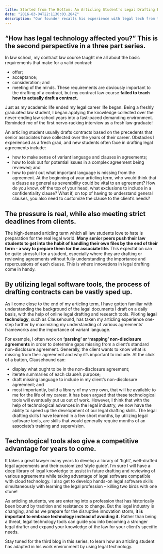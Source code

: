 ```yaml
---
title: Started from The Bottom: An Articling Student’s Legal Drafting Experience using a Document Comparison Tool
date: "2016-03-04T22:1130:03.284Z"
description: "Our founder recalls his experience with legal tech from the start of his career until now."
---
```


## “How has legal technology affected you?” This is the second perspective in a three part series.
In law school, my contract law course taught me all about the basic requirements that make for a valid contract:

* offer;
* acceptance;
* consideration; and
* meeting of the minds.
These requirements are obviously important to the drafting of a contract, but my contract law course **failed to teach how to actually draft a contract.**

Just as my academic life ended my legal career life began. Being a freshly graduated law student, I began applying the knowledge collected over the never-ending law school years into a fast-paced demanding environment. Reminded me of the first nerve-racking interview as a fresh law graduate!

An articling student usually drafts contracts based on the precedents that senior associates have collected over the years of their career. Obstacles I experienced as a fresh grad, and new students often face in drafting legal agreements include:

* how to make sense of variant language and clauses in agreements;
* how to look out for potential issues in a complex agreement being reviewed; and
* how to point out what important language is missing from the agreement.
At the beginning of your articling term, who would think that a clause as general as severability could be vital to an agreement? How do you know, off the top of your head, what exclusions to include in a confidentiality clause? What if, on top of having to understand general clauses, you also need to customize the clause to the client’s needs?

## The pressure is real, while also meeting strict deadlines from clients.

The high-demand articling term which all law students love to hate is preparation for the real legal world. **Many senior peers push their law students to get into the habit of handling their own files by the end of their term - a way to prepare them for the associate life.** This expectation can be quite stressful for a student, especially where they are drafting or reviewing agreements without fully understanding the importance and repercussions of each clause. This is where innovations in legal drafting come in handy.

## By utilizing legal software tools, the process of drafting contracts can be vastly sped up.

As I come close to the end of my articling term, I have gotten familiar with understanding the background of the legal documents I draft on a daily basis, with the help of online legal drafting and research tools. Piloting **legal technology**, such as Clausehound, has taken my articling experience one-step further by maximizing my understanding of various agreements’ frameworks and the importance of variant language.

For example, I often work on **‘parsing’ or ‘mapping’ non-disclosure agreements** in order to determine gaps missing from a client’s standard non-disclosure agreement. Generally, the client wants to know what is missing from their agreement and why it’s important to include. At the click of a button, Clausehound can:

* display what ought to be in the non-disclosure agreement;
* iterate summaries of each clause’s purpose;
* draft missing language to include in my client’s non-disclosure agreement; and
* most importantly, build a library of my very own, that will be available to me for the life of my career.
It has been argued that these technological tools will eventually put us out of work. However, I think that with the help of technological advances in the legal industry, we now have the ability to speed up the development of our legal drafting skills. The legal drafting skills I have learned in a few short months, by utilizing legal software tools, are skills that would generally require months of an associate’s training and supervision.

## Technological tools also give a competitive advantage for years to come.

It takes a great lawyer many years to develop a library of ‘tight’, well-drafted legal agreements and their customized ‘style guide’. I’m sure I will have a deep library of legal knowledge to assist in future drafting and reviewing of various agreements while taking advantage of legal software compatible with cloud technology. I also get to develop hands-on legal software skills simultaneously with learning the legal profession – killing two birds with one stone!

As articling students, we are entering into a profession that has historically been bound by tradition and resistance to change. But the legal industry is changing, and as we prepare for the disruptive innovation storm, **it is important to embrace technology instead of avoiding it.** Rather than being a threat, legal technology tools can guide you into becoming a stronger legal drafter and expand your knowledge of the law for your client’s specific needs.

Stay tuned for the third blog in this series, to learn how an articling student has adapted in his work environment by using legal technology.
